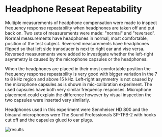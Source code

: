 # Headphone Reseat Repeatability
Multiple measurements of headphone compensation were made to inspect frequency response repeatability when headphones
are taken off and put back on. Two sets of measurements were made: "normal" and "reversed". Normal measurements have
headphones in normal, most comfortable, position of the test subject. Reversed measurements have headphones flipped so
that left side transducer is next to right ear and vise versa. Reversed measurements were added to investigate whether
the left-right asymmetry is caused by the microphone capsules or the headphones.

When the headphones are placed in their most comfortable position the frequency response repeatability is very good with
bigger variation in the 7 to 8 kHz region and above 15 kHz. Left-right asymmetry is not caused by the microphone
capsules as is shown in mic-calibration experiment. The used capsules have both very similar frequency responses.
Microphone placement could explain the difference however by visual inspection the two capsules were inserted very
similarly.

Headphones used in this experiment were Sennheiser HD 800 and the binaural microphones were The Sound Professionals
SP-TFB-2 with hooks cut off and the capsules glued to ear plugs.

![results](https://i.imgur.com/Vgty8A2.png)